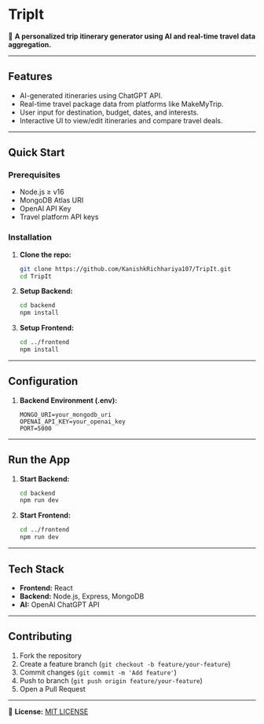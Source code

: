 # TripIt

🚀 **A personalized trip itinerary generator using AI and real-time travel data aggregation.**

---

## **Features**
- AI-generated itineraries using ChatGPT API.
- Real-time travel package data from platforms like MakeMyTrip.
- User input for destination, budget, dates, and interests.
- Interactive UI to view/edit itineraries and compare travel deals.

---

## **Quick Start**

### **Prerequisites**
- Node.js ≥ v16
- MongoDB Atlas URI
- OpenAI API Key
- Travel platform API keys

### **Installation**
1. **Clone the repo:**
   ```bash
   git clone https://github.com/KanishkRichhariya107/TripIt.git
   cd TripIt
   ```

2. **Setup Backend:**
   ```bash
   cd backend
   npm install
   ```

3. **Setup Frontend:**
   ```bash
   cd ../frontend
   npm install
   ```

---

## **Configuration**
1. **Backend Environment (.env):**
   ```
   MONGO_URI=your_mongodb_uri
   OPENAI_API_KEY=your_openai_key
   PORT=5000
   ```

---

## **Run the App**
1. **Start Backend:**
   ```bash
   cd backend
   npm run dev
   ```

2. **Start Frontend:**
   ```bash
   cd ../frontend
   npm run dev
   ```

---

## **Tech Stack**
- **Frontend:** React
- **Backend:** Node.js, Express, MongoDB
- **AI:** OpenAI ChatGPT API

---

## **Contributing**
1. Fork the repository
2. Create a feature branch (`git checkout -b feature/your-feature`)
3. Commit changes (`git commit -m 'Add feature'`)
4. Push to branch (`git push origin feature/your-feature`)
5. Open a Pull Request

---

📄 **License:** [MIT LICENSE](LICENSE)
